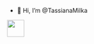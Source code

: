 - 👋 Hi, I’m @TassianaMilka




<img src="https://cdn.jsdelivr.net/gh/devicons/devicon/icons/git/git-original.svg" width="40" height="40"/>
<!---
TassianaMilka/TassianaMilka is a ✨ special ✨ repository because its `README.md` (this file) appears on your GitHub profile.
You can click the Preview link to take a look at your changes.
--->
